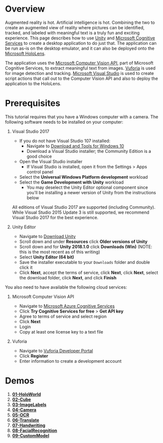 # Overview

Augmented reality is hot. Artificial intelligence is hot. Combining the two to create an augmented view of reality where pictures can be identified, tracked, and labeled with meaningful text is a truly fun and exciting experience. This page describes how to use [Unity](https://unity3d.com/unity/beta) and [Microsoft Cognitive Services](https://azure.microsoft.com/en-us/services/cognitive-services/) to create a desktop application to do just that. The application can be run as-is on the desktop emulator, and it can also be deployed onto the [Microsoft HoloLens](https://www.microsoft.com/en-us/hololens).

The application uses the [Microsoft Computer Vision API](https://azure.microsoft.com/en-us/services/cognitive-services/computer-vision/), part of Microsoft Cognitive Services, to extract meaningful text from images. [Vuforia](https://library.vuforia.com/articles/Training/Object-Recognition) is used for image detection and tracking. [Microsoft Visual Studio](https://www.visualstudio.com/) is used to create script actions that call out to the Computer Vision API and also to deploy the application to the HoloLens.

# Prerequisites
This tutorial requires that you have a Windows computer with a camera. The following software needs to be installed on your computer:

1. Visual Studio 2017
   - If you do not have Visual Studio 107 installed:
     - Navigate to [Download and Tools for Windows 10](https://developer.microsoft.com/en-us/windows/downloads)
     - Download a Visual Studio installer; the Community Edition is a good choice
   - Open the Visual Studio installer
	 - If Visual Studio is installed, open it from the Settings > Apps control panel
   - Select the **Universal Windows Platform development** workload
   - Select the **Game Development with Unity** workload
     - You may deselect the Unity Editor optional component since you'll be installing a newer version of Unity from the instructions below

   All editions of Visual Studio 2017 are supported (including Community). While Visual Studio 2015 Update 3 is still supported, we recommend Visual Studio 2017 for the best experience.

1. Unity Editor
   - Navigate to [Download Unity](https://unity3d.com/get-unity/download)
   - Scroll down and under **Resources** click **Older versions of Unity**
   - Scroll down and for **Unity 2018.1.0** click **Downloads (Win)** (NOTE: this is the most recent as of this writing)
   - Select **Unity Editor (64 bit)**
   - Save the installer executable to your `Downloads` folder and double click it
   - Click **Next**, accept the terms of service, click **Next**, click **Next**, select the download folder, click **Next**, and click **Finish**

You also need to have available the following cloud services:

1. Microsoft Computer Vision API
   - Navigate to [Microsoft Azure Cognitive Services](https://azure.microsoft.com/en-us/services/cognitive-services)
   - Click **Try Cognitive Services for free** > **Get API key**
   - Agree to terms of service and select region
   - Click **Next**
   - Login
   - Copy at least one license key to a text file

1. Vuforia
   - Navigate to [Vuforia Developer Portal](https://developer.vuforia.com)
   - Click **Register**
   - Enter information to create a development account

# Demos

1. [**01-HoloWorld**](https://github.com/Microsoft/reality-augmentation-using-cognitive-services/blob/mlads/01-HoloWorld/01-HoloWorld.md)
1. [**02-Cube**](https://github.com/Microsoft/reality-augmentation-using-cognitive-services/blob/mlads/02-Cube/02-Cube.md)
1. [**03-ImageLabels**](https://github.com/Microsoft/reality-augmentation-using-cognitive-services/blob/mlads/03-ImageLabels/03-ImageLabels.md)
1. [**04-Camera**](https://github.com/Microsoft/reality-augmentation-using-cognitive-services/blob/mlads/04-Camera/04-Camera.md)
1. [**05-OCR**](https://github.com/Microsoft/reality-augmentation-using-cognitive-services/blob/mlads/05-OCR/05-OCR.md)
1. [**06-Translate**](https://github.com/Microsoft/reality-augmentation-using-cognitive-services/blob/mlads/06-Translate/06-Translate.md)
1. [**07-Handwriting**](https://github.com/Microsoft/reality-augmentation-using-cognitive-services/blob/mlads/07-Handwriting/07-Handwriting.md)
1. [**08-FacialRecognition**](https://github.com/Microsoft/reality-augmentation-using-cognitive-services/blob/mlads/08-FacialRecognition/08-FacialRecognition.md)
1. [**09-CustomModel**](https://github.com/Microsoft/reality-augmentation-using-cognitive-services/blob/mlads/09-CustomModel/09-CustomModel.md)
